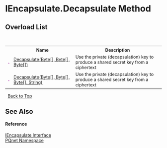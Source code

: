# IEncapsulate.Decapsulate Method 
 


## Overload List
&nbsp;<table><tr><th></th><th>Name</th><th>Description</th></tr><tr><td>![Public method](media/pubmethod.gif "Public method")</td><td><a href="45539410-a196-419f-90a1-cced4be297e4">Decapsulate(Byte[], Byte[], Byte[])</a></td><td>
Use the private (decapsulation) key to produce a shared secret key from a ciphertext</td></tr><tr><td>![Public method](media/pubmethod.gif "Public method")</td><td><a href="dc05d484-0907-867f-22a3-73a27da2a056">Decapsulate(Byte[], Byte[], Byte[], String)</a></td><td>
Use the private (decapsulation) key to produce a shared secret key from a ciphertext</td></tr></table>&nbsp;
<a href="#iencapsulate.decapsulate-method">Back to Top</a>

## See Also


#### Reference
<a href="c1608c8c-7273-b6a4-64d2-b8ea5d9f844a">IEncapsulate Interface</a><br /><a href="fc4f881f-e121-9cf0-ed49-65bf6b5a005d">PQnet Namespace</a><br />